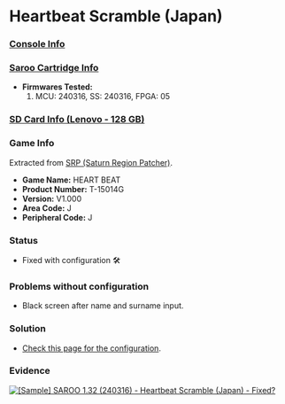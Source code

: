 # Heartbeat Scramble (Japan)

### [Console Info](../../../../../Info/Consoles/VA13/README.md)

### [Saroo Cartridge Info](../../../../../Info/Cartridges/RetroGameParadiseStore/1.32F/README.md)

- <b>Firmwares Tested:</b>
  1. MCU: 240316, SS: 240316, FPGA: 05

### [SD Card Info (Lenovo - 128 GB)](../../../../../Info/SdCards/Lenovo/128GB/fat32/README.md)

### Game Info

Extracted from [SRP (Saturn Region Patcher)](https://segaxtreme.net/resources/saturn-region-patcher.81/download).

- <b>Game Name:</b> HEART BEAT
- <b>Product Number:</b> T-15014G
- <b>Version:</b> V1.000
- <b>Area Code:</b> J
- <b>Peripheral Code:</b> J

### Status

- Fixed with configuration :hammer_and_wrench:

### Problems without configuration

- Black screen after name and surname input.

### Solution

- [Check this page for the configuration](https://github.com/williamdsw/saroo-configuration-list/blob/master/Regions/Retails/Japan/T-15014G/README.md).

### Evidence

[![[Sample] SAROO 1.32 (240316) - Heartbeat Scramble (Japan) - Fixed?](https://img.youtube.com/vi/XnO39uyaT1U/0.jpg)](https://www.youtube.com/watch?v=XnO39uyaT1U)
